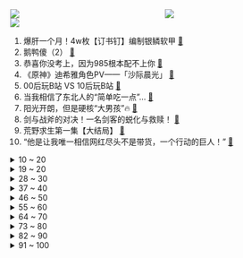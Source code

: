 <div >
	<a style="float:left;width:55%;" href = "https://github.com/anuraghazra/github-readme-stats">
	 <img src = "https://github-readme-stats.vercel.app/api?username=iuuuuuaena&theme=buefy&show_icons=true"/>
	</a>
	<a  style="float:right;width:45%" href = "https://github.com/anuraghazra/github-readme-stats">
	 <img  src="https://github-readme-stats.vercel.app/api/top-langs/?username=anuraghazra&layout=compact"/>
	</a>
	</div>

[![](https://img.shields.io/badge/jxd-@jxdgogogo.xyz-yellowgreen.svg)](https://www.jxdgogogo.xyz)<br>
1. 爆肝一个月！4w枚【订书钉】编制银鳞软甲 [:link:](//www.bilibili.com/video/BV1LA41117Vr) <br>
2. 鹅鸭傻（2） [:link:](//www.bilibili.com/video/BV1nA41117dx) <br>
3. 恭喜你没考上，因为985根本配不上你 [:link:](//www.bilibili.com/video/BV15v4y1e7Fr) <br>
4. 《原神》迪希雅角色PV——「沙际晨光」 [:link:](//www.bilibili.com/video/BV1vs4y1b7rU) <br>
5. 00后玩B站 VS 10后玩B站 [:link:](//www.bilibili.com/video/BV1cy4y1f7Xt) <br>
6. 当我相信了东北人的“简单吃一点”… [:link:](//www.bilibili.com/video/BV1oy4y1d7Xe) <br>
7. 阳光开朗，但是硬核“大男孩”🔥 [:link:](//www.bilibili.com/video/BV1Vs4y1b7Um) <br>
8. 剑与战斧的对决！一名剑客的蜕化与救赎！ [:link:](//www.bilibili.com/video/BV1DM411J7SC) <br>
9. 荒野求生第一集【大结局】 [:link:](//www.bilibili.com/video/BV1Ny4y1f7u5) <br>
10. “他是让我唯一相信网红尽头不是带货，一个行动的巨人！” [:link:](//www.bilibili.com/video/BV1Fg4y1H7G3) <br>
<details>
<summary>10 ~ 20</summary>

11. 海绵宝宝，时间要加速了！（珊迪的奇妙冒险——石之海op还原） [:link:](//www.bilibili.com/video/BV17T411i7wt) <br>
12. 靠预制菜开店300家的“排队王”，味道一言难尽！【凭啥排长队ep05-外婆家总店】 [:link:](//www.bilibili.com/video/BV1dD4y1G7uz) <br>
13. 2023淘宝丑东西！人类在审丑这件事情上又迈出了重要的一步！ [:link:](//www.bilibili.com/video/BV1dY4y1m7RF) <br>
14. 犹豫摇 [:link:](//www.bilibili.com/video/BV1ov4y1W7kV) <br>
15. 如何逃出法属圭亚那？【硬核狠人47】 [:link:](//www.bilibili.com/video/BV19s4y1b7JM) <br>
16. 好起来了！求求你回来看吧！2023年4月新番导视！【泛式】 [:link:](//www.bilibili.com/video/BV1Py4y1Z7p6) <br>
17. 【胡桃】⚡你能忍受哒哒哒的洗脑么⚡嗷⚡ [:link:](//www.bilibili.com/video/BV1FR4y1i77b) <br>
18. 古代美女合集 [:link:](//www.bilibili.com/video/BV1Xv4y1W7AH) <br>
19. 《崩坏3》动画短片「毕业旅行」先行预告 [:link:](//www.bilibili.com/video/BV1BD4y1g7Yp) <br>
</details>
<details>
<summary>19 ~ 20</summary>

20. 1200帧/秒！求证剑气是否真实存在！儿时的武侠梦，终会照进现实！ [:link:](//www.bilibili.com/video/BV1kx4y1F72e) <br>
21. 【One Last Chickens】再见了，所有的Ikun！ [:link:](//www.bilibili.com/video/BV1Ro4y1a7mW) <br>
22. 唱哭无数人! 民族说唱登上中国日报！Moseee《给外婆的一封信》被无数官媒转发 [:link:](//www.bilibili.com/video/BV1jv4y1e7G5) <br>
23. 【动画】☼ցɾҽҽղ աօɾӀժ☼ [:link:](//www.bilibili.com/video/BV1sv4y1e7FZ) <br>
24. 【德凯奥特曼吐槽】香槟开局，抄都能抄歪来！ [:link:](//www.bilibili.com/video/BV1SD4y1g7Kx) <br>
25. #内向 #社恐 [:link:](//www.bilibili.com/video/BV1h84y1J7XQ) <br>
26. 被挂上热搜的“第一次吃华莱士”，背后藏着最残酷的底层之痛 [:link:](//www.bilibili.com/video/BV1cM411w7D9) <br>
27. “西方的水土养不活东方的花儿。”遗落在外国的珍宝们啊……赶快回家吧。 [:link:](//www.bilibili.com/video/BV11y4y1d7qg) <br>
28. 有田不减速，冻鱼砍一路，这期全是名场面！飙泪解说国产扫黑剧《狂飙》20~26 [:link:](//www.bilibili.com/video/BV1nA41117PA) <br>
</details>
<details>
<summary>28 ~ 30</summary>

29. 《对接の小曲2.0》(官方版本） [:link:](//www.bilibili.com/video/BV1Eg4y1p7L7) <br>
30. 他为2700万聋哑人发声，有人却要用5000万买他的人头 [:link:](//www.bilibili.com/video/BV1JY411e7NB) <br>
31. 道士一生收养72弃婴，80岁羽化登真 [:link:](//www.bilibili.com/video/BV1dT411f79E) <br>
32. 一个纪录片导演的惊悚春节 [:link:](//www.bilibili.com/video/BV1gs4y1h7Bb) <br>
33. “这玩意,是给小孩看的吧?” [:link:](//www.bilibili.com/video/BV1Ng4y1H7xs) <br>
34. 如何30秒快速清空大脑停止胡思乱想？ [:link:](//www.bilibili.com/video/BV1cM411E72s) <br>
35. 重新谈一次恋爱，我们居然去... [:link:](//www.bilibili.com/video/BV1Jv4y1e7Wv) <br>
36. 骑行大兴安岭，入住加格达奇郊区空房子，烧起火炉舒服多了 [:link:](//www.bilibili.com/video/BV1cv4y1e7Lg) <br>
37. 为了人民 [:link:](//www.bilibili.com/video/BV1uv4y1e7VY) <br>
</details>
<details>
<summary>37 ~ 40</summary>

38. 计算机课宣传片 [:link:](//www.bilibili.com/video/BV1cY411C7G2) <br>
39. 悉尼歌剧院附近超治愈的手工糖果 [:link:](//www.bilibili.com/video/BV1Cx4y1F7cd) <br>
40. 谢天谢地终于找到脑子了 [:link:](//www.bilibili.com/video/BV1f54y1F7ms) <br>
41. 丑开三度！《2023淘宝丑东西颁奖盛典》来了 [:link:](//www.bilibili.com/video/BV1JY411e7jP) <br>
42. 【误解向】波奇酱大战高达 [:link:](//www.bilibili.com/video/BV1Ky4y1f7um) <br>
43. 有一个会cos的女友和兄弟是什么样的体验？ [:link:](//www.bilibili.com/video/BV1my4y1d789) <br>
44. 后来我不会再羡慕别人富裕的人生，只是悔恨自己读书太少，怪我没能成为他的骄傲 [:link:](//www.bilibili.com/video/BV15Y411e7VE) <br>
45. 跨越全中国，只为拍下上百张【家庭财产全家福】 [:link:](//www.bilibili.com/video/BV18o4y1Y7iT) <br>
46. 爆肝30天，我们做出了可以吃的地球和太空电梯！ [:link:](//www.bilibili.com/video/BV15A411m7VP) <br>
</details>
<details>
<summary>46 ~ 50</summary>

47. 叛 逆 期 [:link:](//www.bilibili.com/video/BV18v4y1s7br) <br>
48. 中国的豆瓣酱绝对是绝世美味！ [:link:](//www.bilibili.com/video/BV19D4y1g7zt) <br>
49. 沉浸式查成绩 [:link:](//www.bilibili.com/video/BV1Z54y1F7zJ) <br>
50. 漫威，我找了个满分剧本，你们确定不拍吗？零差评佳作《马面雷神》大结局 [:link:](//www.bilibili.com/video/BV1bs4y1Z7RR) <br>
51. 父母40后，我95后，收拾他们遗物时才看到了领养证 [:link:](//www.bilibili.com/video/BV1Zb41197Ks) <br>
52. 这世上没有比它更香的饭，没有。 [:link:](//www.bilibili.com/video/BV1v24y1J7PK) <br>
53. 以为是苏联乌托邦，结果是毛子魅魔危机！！ [:link:](//www.bilibili.com/video/BV1mX4y1X7DH) <br>
54. “我只不过穿了一条裙子而已”：毁掉一个女孩，造她黄谣就够了... [:link:](//www.bilibili.com/video/BV1Hx4y1w7k6) <br>
55. 4.88 VS 48手机壳，差别多大！别太离谱啊！我说 [:link:](//www.bilibili.com/video/BV1gy4y1f7HJ) <br>
</details>
<details>
<summary>55 ~ 60</summary>

56. 在韩PD潜入男爱豆后台，用狂飙美食彻底征服他们的胃 [:link:](//www.bilibili.com/video/BV1ZM411J7T2) <br>
57. 原来六块钱不仅能买到快乐，还能买到尊严、自由…… [:link:](//www.bilibili.com/video/BV1Cb41197b4) <br>
58. 猫越怪，人越爱！ [:link:](//www.bilibili.com/video/BV1YM4y1Z7cG) <br>
59. 唐僧肉、人参果和白骨精：为什么最受排挤的是悟空？ [:link:](//www.bilibili.com/video/BV1M84y1n7DT) <br>
60. 解救卖鱼强 [:link:](//www.bilibili.com/video/BV1QY4y1m7vg) <br>
61. “你就想摘我的果 你还想捻我的花” [:link:](//www.bilibili.com/video/BV1YY4y127S6) <br>
62. 华农兄弟：鱼塘漏水，原来是这货弄的，把它煮了 [:link:](//www.bilibili.com/video/BV16Y411e7Rc) <br>
63. 恋爱两年！女友最爱的男人不是我... [:link:](//www.bilibili.com/video/BV1bb411Q7NE) <br>
64. 【原神】绿色的须弥越看越红，就这么创观众是吧？ [:link:](//www.bilibili.com/video/BV12X4y1X7aF) <br>
</details>
<details>
<summary>64 ~ 70</summary>

65. 我想做一个账号，专门讲普本生的信息差。 [:link:](//www.bilibili.com/video/BV1kD4y1G785) <br>
66. 停服的第四年，机甲们终于找到了回家的路 [:link:](//www.bilibili.com/video/BV1eM41177XV) <br>
67. 【我肚子瘦下来了😭】亲测有效，15min站立瘦腰瘦肚子运动，无跑跳！（韩小四） [:link:](//www.bilibili.com/video/BV1Sg4y1n7bW) <br>
68. 狗头吧吧主【Theshy的奇妙冒险07】 [:link:](//www.bilibili.com/video/BV1aY411k7EM) <br>
69. 我的年度爱用实习生分享！黑心老板必看！ [:link:](//www.bilibili.com/video/BV1JM4y1Z7xt) <br>
70. 全网首发 全收集完结《森林2：森林之子》单人模式 细致探索 全流程实况通关视频 [:link:](//www.bilibili.com/video/BV1Hv4y1e7Fp) <br>
71. 我们收到了一箱淘宝年度丑东西… [:link:](//www.bilibili.com/video/BV1W24y1H7rP) <br>
72. 好消息跟大家宣布！人生新阶段 [:link:](//www.bilibili.com/video/BV1Ag4y1H7WA) <br>
73. 人可以一辈子不生孩子，但绝不能一辈子单身！【真实故事 [:link:](//www.bilibili.com/video/BV1yY4y1m7d9) <br>
</details>
<details>
<summary>73 ~ 80</summary>

74. 他是上帝派来的天使，最后却被判了死刑《绿里奇迹》 [:link:](//www.bilibili.com/video/BV15A411m7Rj) <br>
75. 在西班牙菜市场捡了七个兔头，做成四川麻辣兔头能把老外馋哭吗？ [:link:](//www.bilibili.com/video/BV1Kv4y1e7Cc) <br>
76. 会说话的胡安隐藏彩蛋？给它吃999只蟑螂，结局吓我一跳！ [:link:](//www.bilibili.com/video/BV1Z54y1F7Xq) <br>
77. 这 么 多 先 生 [:link:](//www.bilibili.com/video/BV1cY4y1U7LN) <br>
78. 【春天速减30斤】针对大肚腩顽固脂肪|燃脂强化|高热量消耗 [:link:](//www.bilibili.com/video/BV1p54y1A7AL) <br>
79. 【东盟十国08 | 柬埔寨】世界最落后国家之一，为何房价直逼上海？ [:link:](//www.bilibili.com/video/BV1rs4y1Z7XH) <br>
80. 【TF家族】《一起去做的N件事》第十六件事：一起来请客吧！（下） [:link:](//www.bilibili.com/video/BV1T54y1w7y4) <br>
81. 外国家庭只是想薅一顿自助餐羊毛，没想到竟然吃到了人生天花板面条？ [:link:](//www.bilibili.com/video/BV1Ss4y1b7GT) <br>
82. 【点到为止35】一句话简单讲完这部无冕推理神作！ [:link:](//www.bilibili.com/video/BV1CY4y1U7wx) <br>
</details>
<details>
<summary>82 ~ 90</summary>

83. 鱼丸居然能做成像手打牛肉丸一样的弹性，而且我们还发明了新吃法。#美食 #车厘子 [:link:](//www.bilibili.com/video/BV14D4y1G73n) <br>
84. 木兰新皮肤，打人跟打唱片一样 [:link:](//www.bilibili.com/video/BV1xs4y187zv) <br>
85. 吃了十几年的火锅，今天才发现火锅食材缺秤这么严重！而且还有这么多家喻户晓的品牌！ [:link:](//www.bilibili.com/video/BV1Qb411Q7mb) <br>
86. 这3首才是“社牛神曲”天花板，短短几天26亿播放，小学生都被洗脑了 [:link:](//www.bilibili.com/video/BV1yM411J7zC) <br>
87. 开在小区里的路边摊,吃过蛋包饭,没吃过蛋包铁板烧！ [:link:](//www.bilibili.com/video/BV1DY411k7nL) <br>
88. 今天是你和胡桃大喜的日子！ [:link:](//www.bilibili.com/video/BV1fx4y1F7tj) <br>
89. 疯 狂 星 期 逝 [:link:](//www.bilibili.com/video/BV17g4y1H7wo) <br>
90. 隋卞一做 |中国火候菜的代表—油爆双脆 [:link:](//www.bilibili.com/video/BV1XT411i7RV) <br>
91. 【𝟖𝐊/𝟏𝟐𝟎帧/边缘行者】收藏级画质 𝑰 𝑹𝒆𝒂𝒍𝒍𝒚 𝑾𝒂𝒏𝒕 𝒕𝒐 𝑺𝒕𝒂𝒚 𝑨𝒕 𝒀𝒐𝒖𝒓 [:link:](//www.bilibili.com/video/BV1ZM411c79o) <br>
</details>
<details>
<summary>91 ~ 100</summary>

92. 为什么无法代入成年人的角色 [:link:](//www.bilibili.com/video/BV1g54y1c7x4) <br>
93. 闹够了没有？霸王粉色！！！ [:link:](//www.bilibili.com/video/BV1XM411c7e1) <br>
94. 探秘全世界最大沙漠集市！仙人掌！蜗牛汤！20元吃到饱！ [:link:](//www.bilibili.com/video/BV1ix4y1F7ma) <br>
95. 又来绑架小猫了 [:link:](//www.bilibili.com/video/BV1sY411k7bJ) <br>
96. 980元一个的粉色菠萝 到底值不值？ [:link:](//www.bilibili.com/video/BV1EX4y197Qy) <br>
97. 美国生物医学学生日常 [:link:](//www.bilibili.com/video/BV1XM411J7xg) <br>
98. 我为什么一直不聊苏打绿?丨HOPICO [:link:](//www.bilibili.com/video/BV19M411778q) <br>
99. 100%港式情歌！《乌梅子酱》真.粤语版！我钟意乌梅子酱，咁你呢？“我...钟意你！” [:link:](//www.bilibili.com/video/BV1N84y1n78B) <br>
100. 男友说一直资助女孩上大学，竟是他的女儿..【慧小媛】 [:link:](//www.bilibili.com/video/BV1QM4y1Z7kc) <br>
</details>
